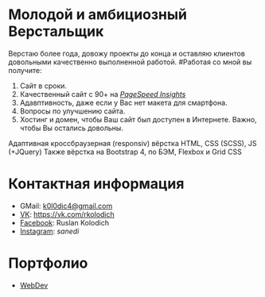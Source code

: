 # Молодой и амбициозный Верстальщик
Верстаю более года, довожу проекты до конца и оставляю клиентов довольными качественно выполненной работой.
#Работая со мной вы получите:
1) Сайт в сроки.
2) Качественный сайт с 90+ на  *[PageSpeed Insights](https://developers.google.com/speed/pagespeed/insights/?hl=RU)*
3) Адавптивность, даже если у Вас нет макета для смартфона.
4) Вопросы по улучшению сайта.
5) Хостинг и домен, чтобы Ваш сайт был доступен в Интернете.
Важно, чтобы Вы остались довольны.

Адаптивная кроссбраузерная (responsiv) вёрстка HTML, CSS (SCSS), JS (+JQuery)
Также вёрстка на Bootstrap 4, по БЭМ, Flexbox и Grid CSS

# Контактная информация
* GMail: k0l0dic4@gmail.com
* [VK](https://vk.com/rkolodich): https://vk.com/rkolodich
* [Facebook](https://www.facebook.com/ruslan.kolodich): Ruslan Kolodich
* [Instagram](https://www.instagram.com/_sanedi_/?hl=ru): _sanedi_

# Портфолио
* [WebDev](https://kolodich.github.io/sites/WebDev/)
